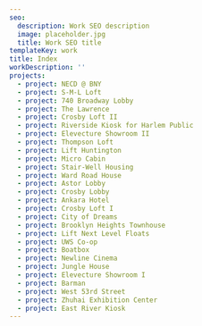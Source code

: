 ```yaml
---
seo:
  description: Work SEO description
  image: placeholder.jpg
  title: Work SEO title
templateKey: work
title: Index
workDescription: ''
projects:
  - project: NECD @ BNY
  - project: S-M-L Loft
  - project: 740 Broadway Lobby
  - project: The Lawrence
  - project: Crosby Loft II
  - project: Riverside Kiosk for Harlem Public
  - project: Elevecture Showroom II
  - project: Thompson Loft
  - project: Lift Huntington
  - project: Micro Cabin
  - project: Stair-Well Housing
  - project: Ward Road House
  - project: Astor Lobby
  - project: Crosby Lobby
  - project: Ankara Hotel
  - project: Crosby Loft I
  - project: City of Dreams
  - project: Brooklyn Heights Townhouse
  - project: Lift Next Level Floats
  - project: UWS Co-op
  - project: Boatbox
  - project: Newline Cinema
  - project: Jungle House
  - project: Elevecture Showroom I
  - project: Barman
  - project: West 53rd Street
  - project: Zhuhai Exhibition Center
  - project: East River Kiosk
---
```


